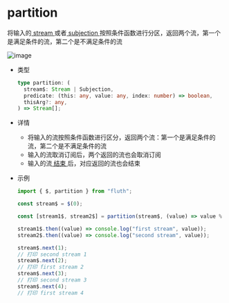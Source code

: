 # partition

将输入的[ stream ](/cn/api/stream#stream)或者[ subjection ](/cn/api/stream#subjection)按照条件函数进行分区，返回两个流，第一个是满足条件的流，第二个是不满足条件的流

![image](/partition.drawio.svg)

- 类型

  ```typescript
  type partition: (
    stream$: Stream | Subjection,
    predicate: (this: any, value: any, index: number) => boolean,
    thisArg?: any,
  ) => Stream[];
  ```

- 详情

  - 将输入的流按照条件函数进行区分，返回两个流：第一个是满足条件的流，第二个是不满足条件的流
  - 输入的流取消订阅后，两个返回的流也会取消订阅
  - 输入的流[ 结束 ](/cn/guide/base#结束)后，对应返回的流也会结束

- 示例

  ```typescript
  import { $, partition } from "fluth";

  const stream$ = $(0);

  const [stream1$, stream2$] = partition(stream$, (value) => value % 2 === 0);

  stream1$.then((value) => console.log("first stream", value));
  stream2$.then((value) => console.log("second stream", value));

  stream$.next(1);
  // 打印 second stream 1
  stream$.next(2);
  // 打印 first stream 2
  stream$.next(3);
  // 打印 second stream 3
  stream$.next(4);
  // 打印 first stream 4
  ```

